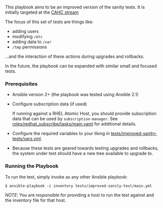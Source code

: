 This playbook aims to be an improved version of the sanity tests.  It is
initially targeted at the [CAHC stream](https://wiki.centos.org/SpecialInterestGroup/Atomic/Devel)

The focus of this set of tests are things like:
  - adding users
  - modifying `/etc`
  - adding data to `/var`
  - `/tmp` permissions

...and the interaction of these actions during upgrades and rollbacks.

In the future, the playbook can be expanded with similar small and focused
tests.

### Prerequisites
  - Ansible version 2+ (the playbook was tested using Ansible 2.1)

  - Configure subscription data (if used)

    If running against a RHEL Atomic Host, you should provide subscription
    data that can be used by `subscription-manager`.  See
    [roles/redhat_subscribe/tasks/main.yaml](roles/redhat_subscribe/tasks/main.yaml)
    for additional details.

  - Configure the required variables to your liking in [tests/improved-sanity-tests/vars.yml](tests/improved-sanity-tests/vars.yml).

  - Because these tests are geared towards testing upgrades and rollbacks,
    the system under test should have a new tree available to upgrade to.

### Running the Playbook

To run the test, simply invoke as any other Ansible playbook:

```
$ ansible-playbook -i inventory tests/improved-sanity-test/main.yml
```

*NOTE*: You are responsible for providing a host to run the test against and the
inventory file for that host.
